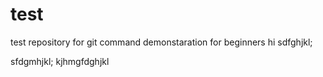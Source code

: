 # test
test repository for git command demonstaration for beginners
hi sdfghjkl;

sfdgmhjkl;
kjhmgfdghjkl